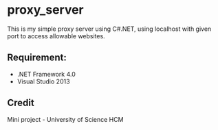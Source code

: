 # proxy_server
This is my simple proxy server using C#.NET, using localhost with given port to access allowable websites.

## Requirement:
 * .NET Framework 4.0
 * Visual Studio 2013

## Credit
Mini project - University of Science HCM
